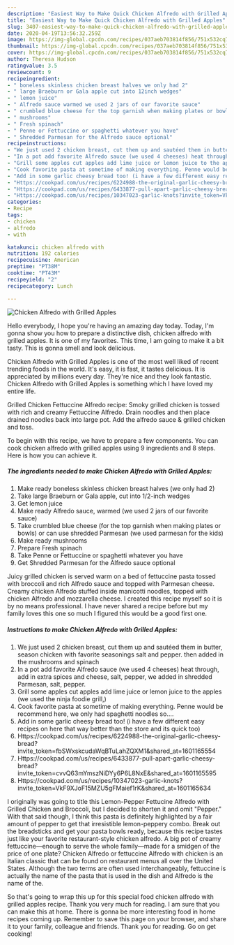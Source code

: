 ```yaml
---
description: "Easiest Way to Make Quick Chicken Alfredo with Grilled Apples"
title: "Easiest Way to Make Quick Chicken Alfredo with Grilled Apples"
slug: 3407-easiest-way-to-make-quick-chicken-alfredo-with-grilled-apples
date: 2020-04-19T13:56:32.259Z
image: https://img-global.cpcdn.com/recipes/037aeb703814f856/751x532cq70/chicken-alfredo-with-grilled-apples-recipe-main-photo.jpg
thumbnail: https://img-global.cpcdn.com/recipes/037aeb703814f856/751x532cq70/chicken-alfredo-with-grilled-apples-recipe-main-photo.jpg
cover: https://img-global.cpcdn.com/recipes/037aeb703814f856/751x532cq70/chicken-alfredo-with-grilled-apples-recipe-main-photo.jpg
author: Theresa Hudson
ratingvalue: 3.5
reviewcount: 9
recipeingredient:
- " boneless skinless chicken breast halves we only had 2"
- " large Braeburn or Gala apple cut into 12inch wedges"
- " lemon juice"
- " Alfredo sauce warmed we used 2 jars of our favorite sauce"
- " crumbled blue cheese for the top garnish when making plates or bowls or can use shredded Parmesan we used parmesan for the kids"
- " mushrooms"
- " Fresh spinach"
- " Penne or Fettuccine or spaghetti whatever you have"
- " Shredded Parmesan for the Alfredo sauce optional"
recipeinstructions:
- "We just used 2 chicken breast, cut them up and sautéed them in butter, season chicken with favorite seasonings salt and pepper. then added in the mushrooms and spinach"
- "In a pot add favorite Alfredo sauce (we used 4 cheeses) heat through, add in extra spices and cheese, salt, pepper, we added in shredded Parmesan, salt, pepper."
- "Grill some apples cut apples add lime juice or lemon juice to the apples (we used the ninja foodie grill,)"
- "Cook favorite pasta at sometime of making everything. Penne would be recommend here, we only had spaghetti noodles so...."
- "Add in some garlic cheesy bread too! (i have a few different easy recipes on here that way better than the store and its quick too)"
- "Https://cookpad.com/us/recipes/6224988-the-original-garlic-cheesy-bread?invite_token=fbSWxskcudaWqBTuLahZQXM1&amp;shared_at=1601165554"
- "Https://cookpad.com/us/recipes/6433877-pull-apart-garlic-cheesy-bread?invite_token=cvvQ63mYmszNiDYy6P6L8NxE&amp;shared_at=1601165595"
- "Https://cookpad.com/us/recipes/10347023-garlic-knots?invite_token=VkF9XJoF15MZU5gFMaief1rK&amp;shared_at=1601165634"
categories:
- Recipe
tags:
- chicken
- alfredo
- with

katakunci: chicken alfredo with 
nutrition: 192 calories
recipecuisine: American
preptime: "PT38M"
cooktime: "PT43M"
recipeyield: "2"
recipecategory: Lunch

---
```



![Chicken Alfredo with Grilled Apples](https://img-global.cpcdn.com/recipes/037aeb703814f856/751x532cq70/chicken-alfredo-with-grilled-apples-recipe-main-photo.jpg)

Hello everybody, I hope you're having an amazing day today. Today, I'm gonna show you how to prepare a distinctive dish, chicken alfredo with grilled apples. It is one of my favorites. This time, I am going to make it a bit tasty. This is gonna smell and look delicious.

Chicken Alfredo with Grilled Apples is one of the most well liked of recent trending foods in the world. It's easy, it is fast, it tastes delicious. It is appreciated by millions every day. They're nice and they look fantastic. Chicken Alfredo with Grilled Apples is something which I have loved my entire life.

Grilled Chicken Fettuccine Alfredo recipe: Smoky grilled chicken is tossed with rich and creamy Fettuccine Alfredo. Drain noodles and then place drained noodles back into large pot. Add the alfredo sauce &amp; grilled chicken and toss.


To begin with this recipe, we have to prepare a few components. You can cook chicken alfredo with grilled apples using 9 ingredients and 8 steps. Here is how you can achieve it.

<!--inarticleads1-->

##### The ingredients needed to make Chicken Alfredo with Grilled Apples:

1. Make ready  boneless skinless chicken breast halves (we only had 2)
1. Take  large Braeburn or Gala apple, cut into 1/2-inch wedges
1. Get  lemon juice
1. Make ready  Alfredo sauce, warmed (we used 2 jars of our favorite sauce)
1. Take  crumbled blue cheese (for the top garnish when making plates or bowls) or can use shredded Parmesan (we used parmesan for the kids)
1. Make ready  mushrooms
1. Prepare  Fresh spinach
1. Take  Penne or Fettuccine or spaghetti whatever you have
1. Get  Shredded Parmesan for the Alfredo sauce optional


Juicy grilled chicken is served warm on a bed of fettuccine pasta tossed with broccoli and rich Alfredo sauce and topped with Parmesan cheese. Creamy chicken Alfredo stuffed inside manicotti noodles, topped with chicken Alfredo and mozzarella cheese. I created this recipe myself so it is by no means professional. I have never shared a recipe before but my family loves this one so much I figured this would be a good first one. 

<!--inarticleads2-->

##### Instructions to make Chicken Alfredo with Grilled Apples:

1. We just used 2 chicken breast, cut them up and sautéed them in butter, season chicken with favorite seasonings salt and pepper. then added in the mushrooms and spinach
1. In a pot add favorite Alfredo sauce (we used 4 cheeses) heat through, add in extra spices and cheese, salt, pepper, we added in shredded Parmesan, salt, pepper.
1. Grill some apples cut apples add lime juice or lemon juice to the apples (we used the ninja foodie grill,)
1. Cook favorite pasta at sometime of making everything. Penne would be recommend here, we only had spaghetti noodles so....
1. Add in some garlic cheesy bread too! (i have a few different easy recipes on here that way better than the store and its quick too)
1. Https://cookpad.com/us/recipes/6224988-the-original-garlic-cheesy-bread?invite_token=fbSWxskcudaWqBTuLahZQXM1&amp;shared_at=1601165554
1. Https://cookpad.com/us/recipes/6433877-pull-apart-garlic-cheesy-bread?invite_token=cvvQ63mYmszNiDYy6P6L8NxE&amp;shared_at=1601165595
1. Https://cookpad.com/us/recipes/10347023-garlic-knots?invite_token=VkF9XJoF15MZU5gFMaief1rK&amp;shared_at=1601165634


I originally was going to title this Lemon-Pepper Fettucine Alfredo with Grilled Chicken and Broccoli, but I decided to shorten it and omit &#34;Pepper.&#34; With that said though, I think this pasta is definitely highlighted by a fair amount of pepper to get that irresistible lemon-peppery combo. Break out the breadsticks and get your pasta bowls ready, because this recipe tastes just like your favorite restaurant-style chicken alfredo. A big pot of creamy fettuccine—enough to serve the whole family—made for a smidgen of the price of one plate? Chicken Alfredo or fettuccine Alfredo with chicken is an Italian classic that can be found on restaurant menus all over the United States. Although the two terms are often used interchangeably, fettuccine is actually the name of the pasta that is used in the dish and Alfredo is the name of the. 

So that's going to wrap this up for this special food chicken alfredo with grilled apples recipe. Thank you very much for reading. I am sure that you can make this at home. There is gonna be more interesting food in home recipes coming up. Remember to save this page on your browser, and share it to your family, colleague and friends. Thank you for reading. Go on get cooking!
